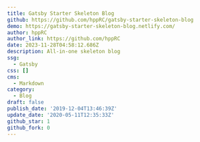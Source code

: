 ```yaml
---
title: Gatsby Starter Skeleton Blog
github: https://github.com/hppRC/gatsby-starter-skeleton-blog
demo: https://gatsby-starter-skeleton-blog.netlify.com/
author: hppRC
author_link: https://github.com/hppRC
date: 2023-11-28T04:58:12.686Z
description: All-in-one skeleton blog
ssg:
  - Gatsby
css: []
cms:
  - Markdown
category:
  - Blog
draft: false
publish_date: '2019-12-04T13:46:39Z'
update_date: '2020-05-11T12:35:33Z'
github_star: 1
github_fork: 0
---
```

